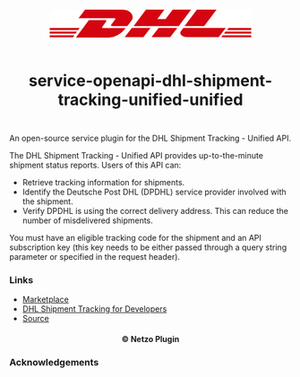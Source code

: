 <div align="center">
  <a href="https://netzo.io" target="_blank" >
    <img height="50" src="https://raw.githubusercontent.com/netzoio/netzo/main/plugins/services/service-openapi-dhl-shipment-tracking-unified/src/assets/icon.png" style="margin: 12px 0px" />
  </a>

  <h1 style="padding: 6px 0px 24px 0px">service-openapi-dhl-shipment-tracking-unified-unified</h1>
</div>

An open-source service plugin for the DHL Shipment Tracking - Unified API.

The DHL Shipment Tracking - Unified API provides up-to-the-minute shipment status reports. Users of this API can:

- Retrieve tracking information for shipments.
- Identify the Deutsche Post DHL (DPDHL) service provider involved with the shipment.
- Verify DPDHL is using the correct delivery address. This can reduce the number of misdelivered shipments.

You must have an eligible tracking code for the shipment and an API subscription key (this key needs to be either passed through a query string parameter or specified in the request header).

### Links

- [Marketplace](https://app.netzo.io/marketplace/service-openapi-dhl-shipment-tracking-unified)
- [DHL Shipment Tracking for Developers](https://developer.dhl.com/api-reference/shipment-tracking#get-started-section/)
- [Source](https://developer.dhl.com/sites/default/files/2022-04/dpdhl_tracking-unified-api_1.3.1.yaml)

<div align="center">
  <h4>© Netzo Plugin</h4>
</div>

### Acknowledgements
